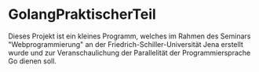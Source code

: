 # GolangPraktischerTeil
Dieses Projekt ist ein kleines Programm, welches im Rahmen des Seminars "Webprogrammierung" an der Friedrich-Schiller-Universität Jena erstellt wurde und zur Veranschaulichung der Parallelität der Programmiersprache Go dienen soll.
